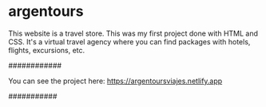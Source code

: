 # argentours
This website is a travel store.
This was my first project done with HTML and CSS. It's a virtual travel agency where you can find packages with hotels, flights, excursions, etc.

############

You can see the project here: https://argentoursviajes.netlify.app

###########
